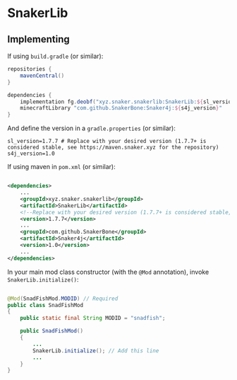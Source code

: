 # SnakerLib

## Implementing

If using `build.gradle` (or similar):

```gradle
repositories {
    mavenCentral()
}

dependencies {
    implementation fg.deobf("xyz.snaker.snakerlib:SnakerLib:${sl_version}")
    minecraftLibrary "com.github.SnakerBone:Snaker4j:${s4j_version}" 
}
```

And define the version in a `gradle.properties` (or similar):

```properties
sl_version=1.7.7 # Replace with your desired version (1.7.7+ is considered stable, see https://maven.snaker.xyz for the repository)
s4j_version=1.0
```

If using maven in `pom.xml` (or similar):

```xml

<dependencies>
    ...
    <groupId>xyz.snaker.snakerlib</groupId>
    <artifactId>SnakerLib</artifactId>
    <!--Replace with your desired version (1.7.7+ is considered stable, see https://maven.snaker.xyz for the repository)-->
    <version>1.7.7</version>
    ...
    <groupId>com.github.SnakerBone</groupId>
    <artifactId>Snaker4j</artifactId>
    <version>1.0</version>
    ...
</dependencies>
```

In your main mod class constructor (with the `@Mod` annotation), invoke `SnakerLib.initialize()`:

```java

@Mod(SnadFishMod.MODID) // Required
public class SnadFishMod
{
    public static final String MODID = "snadfish";

    public SnadFishMod()
    {
        ...
        SnakerLib.initialize(); // Add this line
        ...
    }
}
```